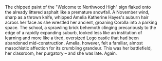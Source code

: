 The chipped paint of the "Welcome to Northwood High" sign flaked onto the already littered asphalt like a premature snowfall.  A November wind, sharp as a thrown knife, whipped Amelia Katherine Hayes's auburn hair across her face as she wrestled her ancient, groaning Corolla into a parking space.  The school, a sprawling brick behemoth clinging precariously to the edge of a rapidly expanding suburb, looked less like an institution of learning and more like a tired, oversized Lego castle that had been abandoned mid-construction.  Amelia, however, felt a familiar, almost masochistic affection for its crumbling grandeur.  This was her battlefield, her classroom, her purgatory – and she was late. Again.
